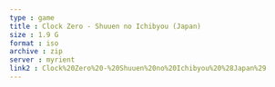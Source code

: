 ```yaml
---
type : game
title : Clock Zero - Shuuen no Ichibyou (Japan)
size : 1.9 G
format : iso
archive : zip
server : myrient
link2 : Clock%20Zero%20-%20Shuuen%20no%20Ichibyou%20%28Japan%29
---
```

